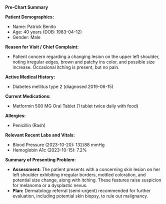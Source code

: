 **Pre-Chart Summary**

**Patient Demographics:**
* Name: Patrick Benito
* Age: 40 years (DOB: 1983-04-12)
* Gender: Male

**Reason for Visit / Chief Complaint:**
* Patient concern regarding a changing lesion on the upper left shoulder, noting irregular edges, brown and patchy ins color, and possible size increase. Occasional itching is present, but no pain.

**Active Medical History:**
* Diabetes mellitus type 2 (diagnosed 2019-06-15)

**Current Medications:**
* Metformin 500 MG Oral Tablet (1 tablet twice daily with food)

**Allergies:**
* Penicillin (Rash)

**Relevant Recent Labs and Vitals:**
* Blood Pressure (2023-10-20): 132/88 mmHg
* Hemoglobin A1c (2023-10-15): 7.2%

**Summary of Presenting Problem:**
* **Assessment:** The patient presents with a concerning skin lesion on her left shoulder exhibiting irregular borders, mottled coloration, and potential size change, along with itching. These features raise suspicion for melanoma or a dysplastic nevus.
* **Plan:** Dermatology referral (semi-urgent) recommended for further evaluation, including potential skin biopsy, to rule out malignancy.
